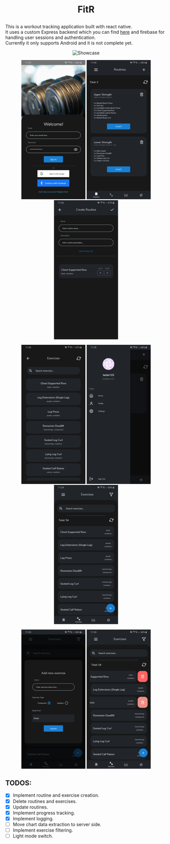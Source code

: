 # <p align="center">FitR</p>
This is a workout tracking application built with react native.  
It uses a custom Express backend which you can find [here](https://github.com/bboti199/trackr-api) and firebase for handling user sessions and authentication.  
Currently it only supports Android and it is not complete yet.

<p align="center">
<img src="./screenshots/showcase.gif" alt="Showcase" width="300" />
</p>

<p align="middle">
<img src="./screenshots/login.png" alt="Login Page" width="200" />
<img src="./screenshots/routine_home.png" alt="Routine Page" width="200" />
<img src="./screenshots/create_routine.png" alt="Routine Creation Page" width="200" />
</p>

<p align="middle">
<img src="./screenshots/exercise_selection.png" alt="Exercise Selection Page" width="200" />
<img src="./screenshots/drawer.png" alt="Drawer" width="200" />
<img src="./screenshots/exercises.png" alt="Exercises Page" width="200" />
</p>
<p align="middle">
<img src="./screenshots/create_exercise.png" alt="Exercise Creation Page" width="200" />
<img src="./screenshots/delete_exercise.png" alt="Delete Exercise Page" width="200" />
</p>

## TODOS:
- [x] Implement routine and exercise creation.
- [x] Delete routines and exercises.
- [x] Update routines.
- [x] Implement progress tracking.
- [x] Implement logging.
- [ ] Move chart data extraction to server side.
- [ ] Implement exercise filtering.
- [ ] Light mode switch.
